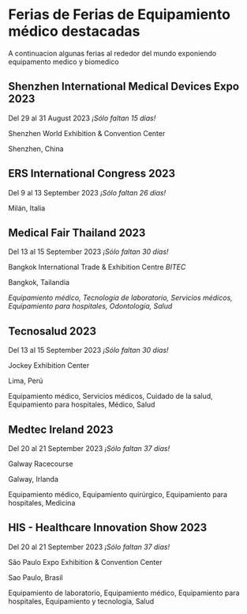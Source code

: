 # Ferias de Ferias de Equipamiento médico destacadas

A continuacion algunas ferias al rededor del mundo exponiendo equipamento medico y biomedico

## Shenzhen International Medical Devices Expo 2023

Del 29 al 31 August 2023 *¡Sólo faltan 15 días!*

Shenzhen World Exhibition & Convention Center

Shenzhen, China

## ERS International Congress 2023

Del 9 al 13 September 2023 *¡Sólo faltan 26 días!*

Milán, Italia


## Medical Fair Thailand 2023

Del 13 al 15 September 2023 *¡Sólo faltan 30 días!*

Bangkok International Trade & Exhibition Centre *BITEC*

Bangkok, Tailandia

*Equipamiento médico, Tecnología de laboratorio, Servicios médicos, Equipamiento para hospitales, Odontología, Salud*

## Tecnosalud 2023

Del 13 al 15 September 2023 *¡Sólo faltan 30 días!*

Jockey Exhibition Center

Lima, Perú

Equipamiento médico, Servicios médicos, Cuidado de la salud, Equipamiento para hospitales, Médico, Salud

## Medtec Ireland 2023

Del 20 al 21 September 2023 *¡Sólo faltan 37 días!*

Galway Racecourse

Galway, Irlanda

Equipamiento médico, Equipamiento quirúrgico, Equipamiento para hospitales, Medicina

## HIS - Healthcare Innovation Show 2023

Del 20 al 21 September 2023 *¡Sólo faltan 37 días!*

São Paulo Expo Exhibition & Convention Center

Sao Paulo, Brasil

Equipamiento de laboratorio, Equipamiento médico, Equipamiento para hospitales, Equipamiento y tecnología, Salud